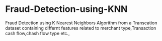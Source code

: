 # Fraud-Detection-using-KNN
Fraud Detection using K Nearest Neighbors Algorithm from a Transcation dataset containing differnt features related to merchant type,Transaction cash flow,chash flow type etc.,
